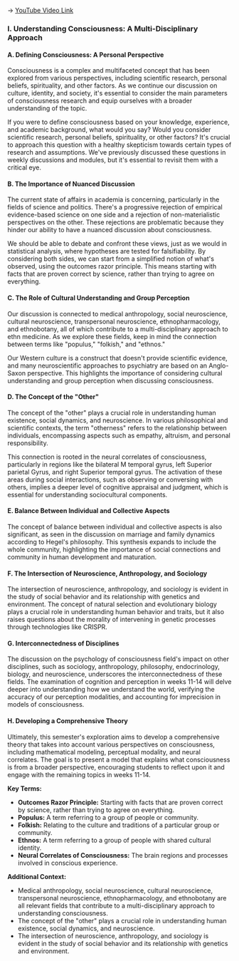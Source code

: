 -> [YouTube Video Link](https://www.youtube.com/watch?v=nLVkFvR36Cg&list=PLVrDMdxssIRbyDljslcSmzcZ3XSJR1IdN&index=10&pp=iAQB)

### I. Understanding Consciousness: A Multi-Disciplinary Approach
#### A. Defining Consciousness: A Personal Perspective

Consciousness is a complex and multifaceted concept that has been explored from various perspectives, including scientific research, personal beliefs, spirituality, and other factors. As we continue our discussion on culture, identity, and society, it's essential to consider the main parameters of consciousness research and equip ourselves with a broader understanding of the topic.

If you were to define consciousness based on your knowledge, experience, and academic background, what would you say? Would you consider scientific research, personal beliefs, spirituality, or other factors? It's crucial to approach this question with a healthy skepticism towards certain types of research and assumptions. We've previously discussed these questions in weekly discussions and modules, but it's essential to revisit them with a critical eye.

#### B. The Importance of Nuanced Discussion

The current state of affairs in academia is concerning, particularly in the fields of science and politics. There's a progressive rejection of empirical evidence-based science on one side and a rejection of non-materialistic perspectives on the other. These rejections are problematic because they hinder our ability to have a nuanced discussion about consciousness.

We should be able to debate and confront these views, just as we would in statistical analysis, where hypotheses are tested for falsifiability. By considering both sides, we can start from a simplified notion of what's observed, using the outcomes razor principle. This means starting with facts that are proven correct by science, rather than trying to agree on everything.

#### C. The Role of Cultural Understanding and Group Perception

Our discussion is connected to medical anthropology, social neuroscience, cultural neuroscience, transpersonal neuroscience, ethnopharmacology, and ethnobotany, all of which contribute to a multi-disciplinary approach to ethn medicine. As we explore these fields, keep in mind the connection between terms like "populus," "folkish," and "ethnos."

Our Western culture is a construct that doesn't provide scientific evidence, and many neuroscientific approaches to psychiatry are based on an Anglo-Saxon perspective. This highlights the importance of considering cultural understanding and group perception when discussing consciousness.

#### D. The Concept of the "Other"

The concept of the "other" plays a crucial role in understanding human existence, social dynamics, and neuroscience. In various philosophical and scientific contexts, the term "otherness" refers to the relationship between individuals, encompassing aspects such as empathy, altruism, and personal responsibility.

This connection is rooted in the neural correlates of consciousness, particularly in regions like the bilateral M temporal gyrus, left Superior parietal Gyrus, and right Superior temporal gyrus. The activation of these areas during social interactions, such as observing or conversing with others, implies a deeper level of cognitive appraisal and judgment, which is essential for understanding sociocultural components.

#### E. Balance Between Individual and Collective Aspects

The concept of balance between individual and collective aspects is also significant, as seen in the discussion on marriage and family dynamics according to Hegel's philosophy. This synthesis expands to include the whole community, highlighting the importance of social connections and community in human development and maturation.

#### F. The Intersection of Neuroscience, Anthropology, and Sociology

The intersection of neuroscience, anthropology, and sociology is evident in the study of social behavior and its relationship with genetics and environment. The concept of natural selection and evolutionary biology plays a crucial role in understanding human behavior and traits, but it also raises questions about the morality of intervening in genetic processes through technologies like CRISPR.

#### G. Interconnectedness of Disciplines

The discussion on the psychology of consciousness field's impact on other disciplines, such as sociology, anthropology, philosophy, endocrinology, biology, and neuroscience, underscores the interconnectedness of these fields. The examination of cognition and perception in weeks 11-14 will delve deeper into understanding how we understand the world, verifying the accuracy of our perception modalities, and accounting for imprecision in models of consciousness.

#### H. Developing a Comprehensive Theory

Ultimately, this semester's exploration aims to develop a comprehensive theory that takes into account various perspectives on consciousness, including mathematical modeling, perceptual modality, and neural correlates. The goal is to present a model that explains what consciousness is from a broader perspective, encouraging students to reflect upon it and engage with the remaining topics in weeks 11-14.

**Key Terms:**

* **Outcomes Razor Principle:** Starting with facts that are proven correct by science, rather than trying to agree on everything.
* **Populus:** A term referring to a group of people or community.
* **Folkish:** Relating to the culture and traditions of a particular group or community.
* **Ethnos:** A term referring to a group of people with shared cultural identity.
* **Neural Correlates of Consciousness:** The brain regions and processes involved in conscious experience.

**Additional Context:**

* Medical anthropology, social neuroscience, cultural neuroscience, transpersonal neuroscience, ethnopharmacology, and ethnobotany are all relevant fields that contribute to a multi-disciplinary approach to understanding consciousness.
* The concept of the "other" plays a crucial role in understanding human existence, social dynamics, and neuroscience.
* The intersection of neuroscience, anthropology, and sociology is evident in the study of social behavior and its relationship with genetics and environment.